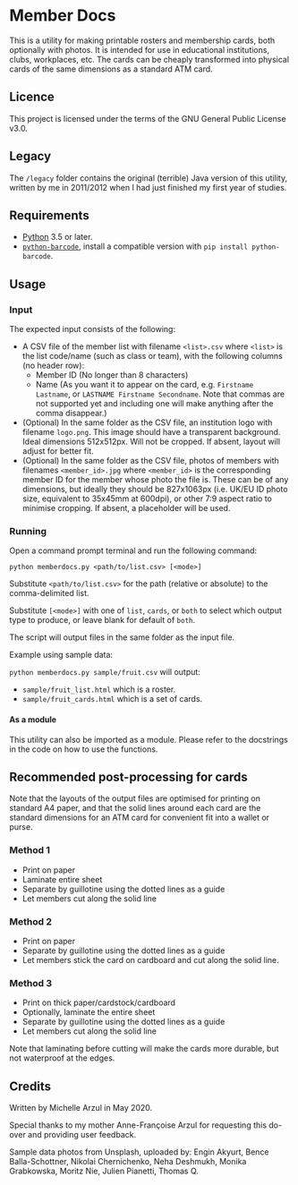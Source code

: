 # Member Docs

This is a utility for making printable rosters and membership cards, both optionally with photos. It is intended for use in educational institutions, clubs, workplaces, etc. The cards can be cheaply transformed into physical cards of the same dimensions as a standard ATM card.

## Licence

This project is licensed under the terms of the GNU General Public License v3.0.

## Legacy

The `/legacy` folder contains the original (terrible) Java version of this utility, written by me in 2011/2012 when I had just finished my first year of studies.

## Requirements

* [Python](https://www.python.org/downloads/) 3.5 or later.
* [`python-barcode`](https://pypi.org/project/python-barcode/), install a compatible version with `pip install python-barcode`.

## Usage

### Input

The expected input consists of the following:

* A CSV file of the member list with filename `<list>.csv` where `<list>` is the list code/name (such as class or team), with the following columns (no header row):
  * Member ID (No longer than 8 characters)
  * Name (As you want it to appear on the card, e.g. `Firstname Lastname`, or `LASTNAME Firstname Secondname`. Note that commas are not supported yet and including one will make anything after the comma disappear.)
* (Optional) In the same folder as the CSV file, an institution logo with filename `logo.png`. This image should have a transparent background. Ideal dimensions 512x512px. Will not be cropped. If absent, layout will adjust for better fit.
* (Optional) In the same folder as the CSV file, photos of members with filenames `<member_id>.jpg` where `<member_id>` is the corresponding member ID for the member whose photo the file is. These can be of any dimensions, but ideally they should be 827x1063px (i.e. UK/EU ID photo size, equivalent to 35x45mm at 600dpi), or other 7:9 aspect ratio to minimise cropping. If absent, a placeholder will be used.

### Running

Open a command prompt terminal and run the following command:

`python memberdocs.py <path/to/list.csv> [<mode>]`

Substitute `<path/to/list.csv>` for the path (relative or absolute) to the comma-delimited list.

Substitute `[<mode>]` with one of `list`, `cards`, or `both` to select which output type to produce, or leave blank for default of `both`.

The script will output files in the same folder as the input file.

Example using sample data:

`python memberdocs.py sample/fruit.csv` will output:
* `sample/fruit_list.html` which is a roster.
* `sample/fruit_cards.html` which is a set of cards.

#### As a module

This utility can also be imported as a module. Please refer to the docstrings in the code on how to use the functions.

## Recommended post-processing for cards

Note that the layouts of the output files are optimised for printing on standard A4 paper, and that the solid lines around each card are the standard dimensions for an ATM card for convenient fit into a wallet or purse.

### Method 1

* Print on paper
* Laminate entire sheet
* Separate by guillotine using the dotted lines as a guide
* Let members cut along the solid line

### Method 2

* Print on paper
* Separate by guillotine using the dotted lines as a guide
* Let members stick the card on cardboard and cut along the solid line.

### Method 3

* Print on thick paper/cardstock/cardboard
* Optionally, laminate the entire sheet
* Separate by guillotine using the dotted lines as a guide
* Let members cut along the solid line

Note that laminating before cutting will make the cards more durable, but not waterproof at the edges.

## Credits

Written by Michelle Arzul in May 2020.

Special thanks to my mother Anne-Françoise Arzul for requesting this do-over and providing user feedback.

Sample data photos from Unsplash, uploaded by: Engin Akyurt, Bence Balla-Schottner, Nikolai Chernichenko, Neha Deshmukh, Monika Grabkowska, Moritz Nie, Julien Pianetti, Thomas Q.
